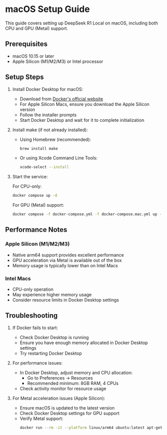 # macOS Setup Guide

This guide covers setting up DeepSeek R1 Local on macOS, including both CPU and GPU (Metal) support.

## Prerequisites

- macOS 10.15 or later
- Apple Silicon (M1/M2/M3) or Intel processor

## Setup Steps

1. Install Docker Desktop for macOS:
   - Download from [Docker's official website](https://www.docker.com/products/docker-desktop)
   - For Apple Silicon Macs, ensure you download the Apple Silicon version
   - Follow the installer prompts
   - Start Docker Desktop and wait for it to complete initialization

2. Install make (if not already installed):
   - Using Homebrew (recommended):
     ```bash
     brew install make
     ```
   - Or using Xcode Command Line Tools:
     ```bash
     xcode-select --install
     ```

3. Start the service:

   For CPU-only:
   ```bash
   docker compose up -d
   ```

   For GPU (Metal) support:
   ```bash
   docker compose -f docker-compose.yml -f docker-compose.mac.yml up -d
   ```

## Performance Notes

### Apple Silicon (M1/M2/M3)
- Native arm64 support provides excellent performance
- GPU acceleration via Metal is available out of the box
- Memory usage is typically lower than on Intel Macs

### Intel Macs
- CPU-only operation
- May experience higher memory usage
- Consider resource limits in Docker Desktop settings

## Troubleshooting

1. If Docker fails to start:
   - Check Docker Desktop is running
   - Ensure you have enough memory allocated in Docker Desktop settings
   - Try restarting Docker Desktop

2. For performance issues:
   - In Docker Desktop, adjust memory and CPU allocation:
     - Go to Preferences → Resources
     - Recommended minimum: 8GB RAM, 4 CPUs
   - Check activity monitor for resource usage

3. For Metal acceleration issues (Apple Silicon):
   - Ensure macOS is updated to the latest version
   - Check Docker Desktop settings for GPU support
   - Verify Metal support:
     ```bash
     docker run --rm -it --platform linux/arm64 ubuntu:latest apt-get update && apt-get install -y clinfo && clinfo
     ```

